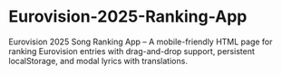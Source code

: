 # Eurovision-2025-Ranking-App
Eurovision 2025 Song Ranking App – A mobile-friendly HTML page for ranking Eurovision entries with drag-and-drop support, persistent localStorage, and modal lyrics with translations.

